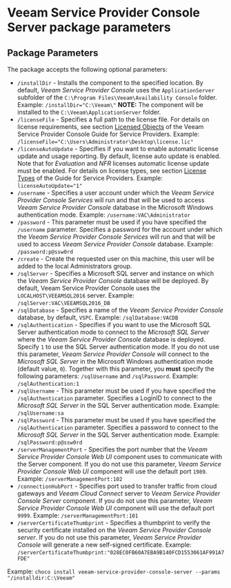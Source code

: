 # Veeam Service Provider Console Server package parameters

## Package Parameters

The package accepts the following optional parameters:

* `/installDir` - Installs the component to the specified location. By default, _Veeam Service Provider Console_ uses the `ApplicationServer` subfolder of the `C:\Program Files\Veeam\Availability Console` folder. Example: `/installDir="C:\Veeam\"` **NOTE:** The component will be installed to the `C:\Veeam\ApplicationServer` folder.
* `/licenseFile` - Specifies a full path to the license file. For details on license requirements, see section [Licensed Objects](https://helpcenter.veeam.com/docs/vac/provider_admin/licensed_objects.html) of the Veeam Service Provider Console Guide for Service Providers. Example: `/licenseFile="C:\Users\Administrator\Desktop\license.lic"`
* `/licenseAutoUpdate` - Specifies if you want to enable automatic license update and usage reporting. By default, license auto update is enabled. Note that for _Evaluation_ and _NFR_ licenses automatic license update must be enabled. For details on license types, see section [License Types](https://helpcenter.veeam.com/docs/vac/provider_admin/license_types.html) of the Guide for Service Providers. Example: `licenseAutoUpdate="1"`
* `/username` - Specifies a user account under which the _Veeam Service Provider Console Services_ will run and that will be used to access _Veeam Service Provider Console_ database in the Microsoft Windows authentication mode. Example: `/username:VAC\Administrator`
* `/password` - This parameter must be used if you have specified the `/username` parameter. Specifies a password for the account under which the _Veeam Service Provider Console Services_ will run and that will be used to access _Veeam Service Provider Console_ database. Example: `/password:p@ssw0rd`
* `/create` - Create the requested user on this machine, this user will be added to the local Administrators group.
* `/sqlServer` - Specifies a Microsoft SQL server and instance on which the _Veeam Service Provider Console_ database will be deployed. By default, Veeam Service Provider Console uses the `LOCALHOST\VEEAMSQL2016` server. Example: `/sqlServer:VAC\VEEAMSQL2016_DB`
* `/sqlDatabase` - Specifies a name of the _Veeam Service Provider Console_ database, by default, `VSPC`. Example: `/sqlDatabase:VACDB`
* `/sqlAuthentication` - Specifies if you want to use the Microsoft SQL Server authentication mode to connect to the _Microsoft SQL Server_ where the _Veeam Service Provider Console_ database is deployed. Specify `1` to use the SQL Server authentication mode. If you do not use this parameter, _Veeam Service Provider Console_ will connect to the _Microsoft SQL Server_ in the Microsoft Windows authentication mode (default value, `0`). Together with this parameter, you **must** specify the following parameters: `/sqlUsername` and `/sqlPassword`. Example: `/sqlAuthentication:1`
* `/sqlUsername` - This parameter must be used if you have specified the `/sqlAuthentication` parameter. Specifies a LoginID to connect to the _Microsoft SQL Server_ in the SQL Server authentication mode. Example: `/sqlUsername:sa`
* `/sqlPassword` - This parameter must be used if you have specified the `/sqlAuthentication` parameter. Specifies a password to connect to the _Microsoft SQL Server_ in the SQL Server authentication mode. Example: `/sqlPassword:p@ssw0rd`
* `/serverManagementPort` - Specifies the port number that the _Veeam Service Provider Console Web UI_ component uses to communicate with the Server component. If you do not use this parameter, _Veeam Service Provider Console Web UI_ component will use the default port `1989`. Example: `/serverManagementPort:102`
* `/connectionHubPort` - Specifies port used to transfer traffic from cloud gateways and _Veeam Cloud Connect_ server to _Veeam Service Provider Console Server_ component. If you do not use this parameter, _Veeam Service Provider Console Web UI_ component will use the default port `9999`. Example: `/serverManagementPort:101`
* `/serverCertificateThumbprint` - Specifies a thumbprint to verify the security certificate installed on the _Veeam Service Provider Console server_. If you do not use this parameter, _Veeam Service Provider Console_ will generate a new self-signed certificate. Example: `/serverCertificateThumbprint:"028EC0FB60A7EBA9B140FCD1553061AF991A7FDE"`

Example: `choco install veeam-service-provider-console-server --params "/installdir:C:\Veeam"`
